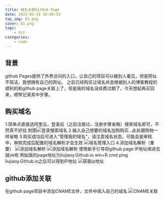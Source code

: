 ```yaml
---
title: 域名关联GitHub Page
date: 2021-05-19 10:40:33
top_img: 01.png
cover: 01.png
tags:
    - Git
categories: 
    - code
---
```


## 背景

github Pages提供了外界访问的入口，让自己的项目可以被别人看见，但是网址不简洁，我想拥有自己的网址。
之前已经购买过域名并且根据别人的博客教程的顺利的和github page关联上了，但是我的域名没续费过期了，今天想起再买回来，顺带记录其中步骤。

## 购买域名

1.简单点直接选阿里云，登录后（之前注册过，注册步骤省略）搜索域名即可，不然真不好找
附图![登录搜索域名](01.png)
2.输入自己想要的域名加购购买...此处跟购物一样省略
3.购买成功后可进入"管理我的域名"，请注意域名状态，可能会是审核中，审核完成后配置的域名解析才会生效
  ![域名管理入口](02.png)
4.添加域名解析（重要）
  ![添加域名解析](03.png)
  ![添加域名解析](04.png)
使用新手引导将github page IP地址填进去就ok啦
例如我的page地址为liujiaoy.Github.io
win+R cmd ping liujiaoy.Github.io之后可以得到IP地址
  ![获取ip地址](05.png)

## github添加关联

在github page项目中添加CNAME文件，文件中填入自己的域名
![CNAME关联](06.png)